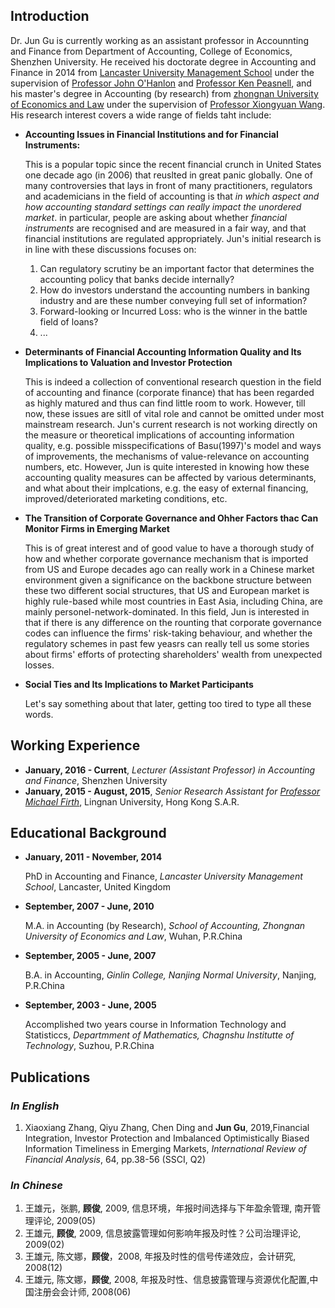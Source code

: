 
## Introduction

Dr. Jun Gu is currently working as an assistant professor in Accounnting and Finance from Department of Accounting, College of Economics, Shenzhen University. He received his doctorate degree in Accounting and Finance in 2014 from [Lancaster University Management School](https://www.lancaster.ac.uk/lums/) under the supervision of [Professor John O'Hanlon](https://www.lancaster.ac.uk/lums/people/john-ohanlon) and [Professor Ken Peasnell](https://www.lancaster.ac.uk/lums/people/ken-peasnell), and his master's degree in Accounting (by research) from [zhongnan University of Economics and Law](http://kjxy.zuel.edu.cn/) under the supervision of [Professor Xiongyuan Wang](http://faculty.zuel.edu.cn/kjxy/wxy/list.htm). His research interest covers a wide range of fields taht include:

- **Accounting Issues in Financial Institutions and for Financial Instruments:**

  This is a popular topic since the recent financial crunch in United States one decade ago (in 2006) that reuslted in great panic globally. One of many controversies that lays in front of many practitioners, regulators and academicians in the field of accounting is that *in which aspect and how accounting standard settings can really impact the unordered market*. in particular, people are asking about whether *financial instruments* are recognised and are measured in a fair way, and that financial institutions are regulated appropriately. Jun's initial research is in line with these discussions focuses on:
  
  1. Can regulatory scrutiny be an important factor that determines the accounting policy that banks decide internally?
  2. How do investors understand the accounting numbers in banking industry and are these number conveying full set of information?
  3. Forward-looking or Incurred Loss: who is the winner in the battle field of loans?
  4. ...
  
  
- **Determinants of Financial Accounting Information Quality and Its Implications to Valuation and Investor Protection**

   This is indeed a collection of conventional research question in the field of accounting and finance (corporate finance) that has been regarded as highly matured and thus can find little room to work. However, till now, these issues are sitll of vital role and cannot be omitted under most mainstream research. Jun's current research is not working directly on the measure or theoretical implications of accounting information quality, e.g. possible misspecifications of Basu(1997)'s model and ways of improvements, the mechanisms of value-relevance on accounting numbers, etc. However, Jun is quite interested in knowing how these accounting quality measures can be affected by various determinants, and what about their implcations, e.g. the easy of external financing, improved/deteriorated marketing conditions, etc. 


- **The Transition of Corporate Governance and Ohher Factors thac Can Monitor Firms in Emerging Market**

  This is of great interest and of good value to have a thorough study of how and whether corporate governance mechanism that is imported from US and Europe decades ago can really work in a Chinese market environment given a significance on the backbone structure between these two different social structures, that US and European market is highly rule-based while most countries in East Asia, including China, are mainly personel-network-dominated. In this field, Jun is interested in that if there is any difference on the rounting that corporate governance codes can influence the firms' risk-taking behaviour, and whether the regulatory schemes in past few yeasrs can really tell us some stories about firms' efforts of protecting shareholders' wealth from unexpected losses.


- **Social Ties and Its Implications to Market Participants**

   Let's say something about that later, getting too tired to type all these words.
   
   
## Working Experience

- **January, 2016 - Current**, *Lecturer (Assistant Professor) in Accounting and Finance*, Shenzhen University
- **January, 2015 - August, 2015**, *Senior Research Assistant for [Professor Michael Firth](https://www.ln.edu.hk/fin_ins/firth.php)*, Lingnan University, Hong Kong S.A.R.


## Educational Background

- **January, 2011 - November, 2014**
   
   PhD in Accounting and Finance, *Lancaster University Management School*, Lancaster, United Kingdom
- **September, 2007 - June, 2010**
  
   M.A. in Accounting (by Research), *School of Accounting, Zhongnan University of Economics and Law*, Wuhan, P.R.China
- **September, 2005 - June, 2007**
   
   B.A. in Accounting, *Ginlin College, Nanjing Normal University*, Nanjing, P.R.China
- **September, 2003 - June, 2005**
   
   Accomplished two years course in Information Technology and Statisticcs, *Departmment of Mathematics, Chagnshu Institutte of Technology*, Suzhou, P.R.China

## Publications
### *In English*

1.	Xiaoxiang Zhang, Qiyu Zhang, Chen Ding and **Jun Gu**, 2019,Financial Integration, Investor Protection and Imbalanced Optimistically Biased Information Timeliness in Emerging Markets, *International Review of Financial Analysis*, 64, pp.38-56 (SSCI, Q2)

### *In Chinese*

1.	王雄元，张鹏, **顾俊**, 2009, 信息环境，年报时间选择与下年盈余管理, 南开管理评论, 2009(05)
3.	王雄元, **顾俊**, 2009, 信息披露管理如何影响年报及时性？公司治理评论, 2009(02)
4.	王雄元, 陈文娜，**顾俊**，2008, 年报及时性的信号传递效应，会计研究, 2008(12) 
5.	王雄元, 陈文娜，**顾俊**, 2008, 年报及时性、信息披露管理与资源优化配置,中国注册会会计师, 2008(06)

